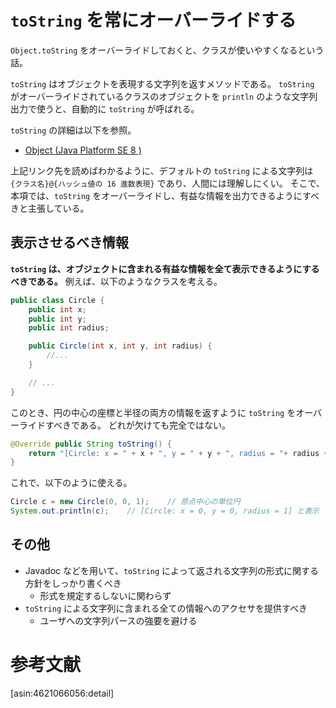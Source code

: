 # `toString` を常にオーバーライドする

`Object.toString` をオーバーライドしておくと、クラスが使いやすくなるという話。

`toString` はオブジェクトを表現する文字列を返すメソッドである。
`toString` がオーバーライドされているクラスのオブジェクトを `println` のような文字列出力で使うと、自動的に `toString` が呼ばれる。

`toString` の詳細は以下を参照。

* [Object (Java Platform SE 8 )](http://docs.oracle.com/javase/8/docs/api/java/lang/Object.html#toString--)

上記リンク先を読めばわかるように、デフォルトの `toString` による文字列は `{クラス名}@{ハッシュ値の 16 進数表現}` であり、人間には理解しにくい。
そこで、本項では、`toString` をオーバーライドし、有益な情報を出力できるようにすべきと主張している。

## 表示させるべき情報

**`toString` は、オブジェクトに含まれる有益な情報を全て表示できるようにするべきである。**
例えば、以下のようなクラスを考える。

```java
public class Circle {
    public int x;
	public int y;
	public int radius;

    public Circle(int x, int y, int radius) {
	    //...
	}

    // ...
}
```

このとき、円の中心の座標と半径の両方の情報を返すように `toString` をオーバーライドすべきである。
どれが欠けても完全ではない。

```java
@Override public String toString() {
    return "[Circle: x = " + x + ", y = " + y + ", radius = "+ radius + "]";
}
```

これで、以下のように使える。

```java
Circle c = new Circle(0, 0, 1);    // 原点中心の単位円
System.out.println(c);    // [Circle: x = 0, y = 0, radius = 1] と表示
```

## その他

* Javadoc などを用いて、`toString` によって返される文字列の形式に関する方針をしっかり書くべき
    * 形式を規定するしないに関わらず
* `toString` による文字列に含まれる全ての情報へのアクセサを提供すべき
    * ユーザへの文字列パースの強要を避ける

# 参考文献

[asin:4621066056:detail]
